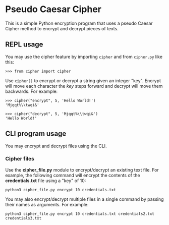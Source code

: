 # Pseudo Caesar Cipher

This is a simple Python encryption program that uses a pseudo Caesar Cipher method to encrypt and decrypt pieces of texts.

## REPL usage

You may use the cipher feature by importing `cipher` and from `cipher.py` like this:

```
>>> from cipher import cipher
```

Use `cipher()` to encrypt or decrypt a string given an integer "key". Encrypt will move each character the *key* steps forward and decrypt will move them backwards. For example:

```
>>> cipher("encrypt", 5, 'Hello World!')
'Mjqqt%\\twqi&'
```

```
>>> cipher("decrypt", 5, 'Mjqqt%\\twqi&')
'Hello World!'
```

## CLI program usage

You may encrypt and decrypt files using the CLI.

### Cipher files

Use the **cipher_file.py** module to encrypt/decrypt an existing text file. For example, the following command will encrypt the contents of the **credentials.txt** file using a "key" of 10:

```
python3 cipher_file.py encrypt 10 credentials.txt
```

You may also encrypt/decrypt multiple files in a single command by passing their names as arguments. For example:

```
python3 cipher_file.py encrypt 10 credentials.txt credentials2.txt credentials3.txt
```